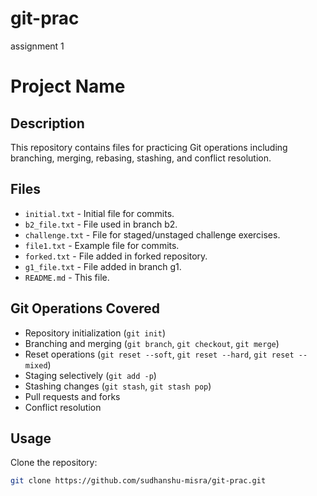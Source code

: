 # git-prac
assignment 1
# Project Name

## Description
This repository contains files for practicing Git operations including branching, merging, rebasing, stashing, and conflict resolution.

## Files
- `initial.txt` - Initial file for commits.
- `b2_file.txt` - File used in branch b2.
- `challenge.txt` - File for staged/unstaged challenge exercises.
- `file1.txt` - Example file for commits.
- `forked.txt` - File added in forked repository.
- `g1_file.txt` - File added in branch g1.
- `README.md` - This file.

## Git Operations Covered
- Repository initialization (`git init`)
- Branching and merging (`git branch`, `git checkout`, `git merge`)
- Reset operations (`git reset --soft`, `git reset --hard`, `git reset --mixed`)
- Staging selectively (`git add -p`)
- Stashing changes (`git stash`, `git stash pop`)
- Pull requests and forks
- Conflict resolution

## Usage
Clone the repository:
```bash
git clone https://github.com/sudhanshu-misra/git-prac.git
